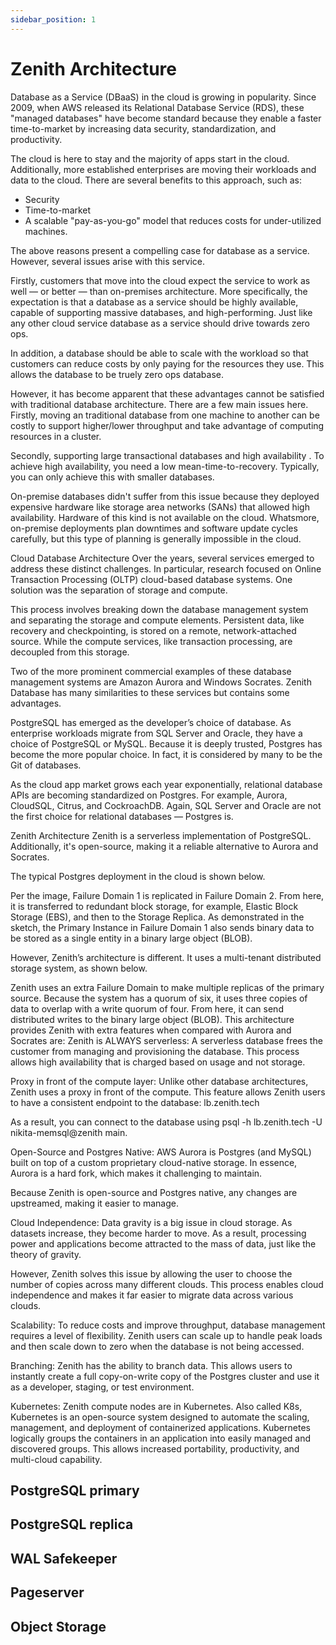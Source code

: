 ```yaml
---
sidebar_position: 1
---
```


# Zenith Architecture

Database as a Service (DBaaS) in the cloud is growing in popularity. Since 2009, when AWS released its Relational Database Service (RDS), these "managed databases" have become standard because they enable a faster time-to-market by increasing data security, standardization, and productivity.

The cloud is here to stay and the majority of apps start in the cloud. Additionally, more established enterprises are moving their workloads and data to the cloud. There are several benefits to this approach, such as:
* Security
* Time-to-market
* A scalable "pay-as-you-go" model that reduces costs for under-utilized machines.

The above reasons present a compelling case for database as a service. However, several issues arise with this service.

Firstly, customers that move into the cloud expect the service to work as well — or better — than on-premises architecture. More specifically, the expectation is that a database as a service should be highly available, capable of supporting massive databases, and high-performing. Just like any other cloud service database as a service should drive towards zero ops.

In addition, a database should be able to scale with the workload so that customers can reduce costs by only paying for the resources they use. This allows the database to be truely zero ops database.

However, it has become apparent that these advantages cannot be satisfied with traditional database architecture. There are a few main issues here. Firstly, moving an traditional database from one machine to another can be costly to support higher/lower throughput and take advantage of computing resources in a cluster.

Secondly, supporting large transactional databases and high availability . To achieve high availability, you need a low mean-time-to-recovery. Typically, you can only achieve this with smaller databases.

On-premise databases didn't suffer from this issue because they deployed expensive hardware like storage area networks (SANs) that allowed high availability. Hardware of this kind is not available on the cloud. Whatsmore, on-premise deployments plan downtimes and software update cycles carefully, but this type of planning is generally impossible in the cloud.

Cloud Database Architecture
Over the years, several services emerged to address these distinct challenges. In particular, research focused on Online Transaction Processing (OLTP) cloud-based database systems. One solution was the separation of storage and compute.

This process involves breaking down the database management system and separating the storage and compute elements. Persistent data, like recovery and checkpointing, is stored on a remote, network-attached source. While the compute services, like transaction processing, are decoupled from this storage.

Two of the more prominent commercial examples of these database management systems are Amazon Aurora and Windows Socrates. Zenith Database has many similarities to these services but contains some advantages.

PostgreSQL has emerged as the developer’s choice of database. As enterprise workloads migrate from SQL Server and Oracle, they have a choice of PostgreSQL or MySQL. Because it is deeply trusted, Postgres has become the more popular choice. In fact, it is considered by many to be the Git of databases.

As the cloud app market grows each year exponentially, relational database APIs are becoming standardized on Postgres. For example, Aurora, CloudSQL, Citrus, and CockroachDB. Again, SQL Server and Oracle are not the first choice for relational databases — Postgres is.

Zenith Architecture
Zenith is a serverless implementation of PostgreSQL. Additionally, it's open-source, making it a reliable alternative to Aurora and Socrates.

The typical Postgres deployment in the cloud is shown below.





Per the image, Failure Domain 1 is replicated in Failure Domain 2. From here, it is transferred to redundant block storage, for example, Elastic Block Storage (EBS), and then to the Storage Replica.
As demonstrated in the sketch, the Primary Instance in Failure Domain 1 also sends binary data to be stored as a single entity in a binary large object (BLOB).

However, Zenith’s architecture is different. It uses a multi-tenant distributed storage system, as shown below.

Zenith uses an extra Failure Domain to make multiple replicas of the primary source. Because the system has a quorum of six, it uses three copies of data to overlap with a write quorum of four.
From here, it can send distributed writes to the binary large object (BLOB).
This architecture provides Zenith with extra features when compared with Aurora and Socrates are:
Zenith is ALWAYS serverless: A serverless database frees the customer from managing and provisioning the database. This process allows high availability that is charged based on usage and not storage.

Proxy in front of the compute layer:
Unlike other database architectures, Zenith uses a proxy in front of the compute. This feature allows Zenith users to have a consistent endpoint to the database: lb.zenith.tech

As a result, you can connect to the database using psql -h lb.zenith.tech -U nikita-memsql@zenith main.

Open-Source and Postgres Native:
AWS Aurora is Postgres (and MySQL) built on top of a custom proprietary cloud-native storage. In essence, Aurora is a hard fork, which makes it challenging to maintain.

Because Zenith is open-source and Postgres native, any changes are upstreamed, making it easier to manage.

Cloud Independence:
Data gravity is a big issue in cloud storage. As datasets increase, they become harder to move. As a result, processing power and applications become attracted to the mass of data, just like the theory of gravity.

However, Zenith solves this issue by allowing the user to choose the number of copies across many different clouds. This process enables cloud independence and makes it far easier to migrate data across various clouds.

Scalability:
To reduce costs and improve throughput, database management requires a level of flexibility. Zenith users can scale up to handle peak loads and then scale down to zero when the database is not being accessed.

Branching:
Zenith has the ability to branch data. This allows users to instantly create a full copy-on-write copy of the Postgres cluster and use it as a developer, staging, or test environment.

Kubernetes:
Zenith compute nodes are in Kubernetes. Also called K8s, Kubernetes is an open-source system designed to automate the scaling, management, and deployment of containerized applications.
Kubernetes logically groups the containers in an application into easily managed and discovered groups. This allows increased portability, productivity, and multi-cloud capability.















## PostgreSQL primary

## PostgreSQL replica

## WAL Safekeeper

## Pageserver

## Object Storage
